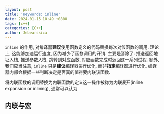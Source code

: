 ```yaml
---
layout: post
title: 'Keywords: inline'
date: 2024-01-15 10:49 +0800
tags: [c++]
categories: [C++]
author: Jebearssica
---
```


`inline` 的作用, 对编译器**建议**使用函数定义的代码替换每次对该函数的调用. 理论上, 这能够加速运行速度, 因为减少了函数调用的开销. 主要是消除了: 推送返回地址入栈, 推送参数入栈, 跳转到对应函数, 对应函数完成时返回这一系列过程. 额外, 我们应当注意, `inline` 只是**建议**编译器进行优化, 而非**指定**编译器进行优化. 编译器内部会根据一些判断决定是否真的值得要内联该函数.

将内联函数的调用替换为内联函数的定义这一操作被称为内联展开(inline expansion or inlining), 通常可以认为


## 内联与宏


